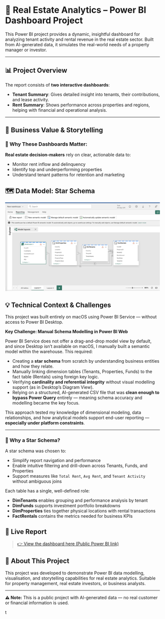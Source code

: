 # 🏢 Real Estate Analytics – Power BI Dashboard Project

This Power BI project provides a dynamic, insightful dashboard for analyzing tenant activity and rental revenue in the real estate sector. Built from AI-generated data, it simulates the real-world needs of a property manager or investor.

---

## 📊 Project Overview

The report consists of **two interactive dashboards**:
- **Tenant Summary**: Gives detailed insight into tenants, their contributions, and lease activity.
- **Rent Summary**: Shows performance across properties and regions, helping with financial and operational analysis.

---

## 🧠 Business Value & Storytelling

### 🎯 Why These Dashboards Matter:

**Real estate decision-makers** rely on clear, actionable data to:
- Monitor rent inflow and delinquency
- Identify top and underperforming properties
- Understand tenant patterns for retention and marketing

## 🗺️ Data Model: Star Schema

![Schema](images/schema-diagram.png)

## 💡 Technical Context & Challenges

This project was built entirely on macOS using Power BI Service — without access to Power BI Desktop.

**Key Challenge: Manual Schema Modelling in Power BI Web**

Power BI Service does not offer a drag-and-drop model view by default, and since Desktop isn’t available on macOS, I manually built a semantic model within the warehouse. This required:

- Creating a **star schema** from scratch by understanding business entities and how they relate.
- Manually linking dimension tables (Tenants, Properties, Funds) to the fact table (Rentals) using foreign key logic.
- Verifying **cardinality and referential integrity** without visual modelling support (as in Desktop’s Diagram View).
- Relying on a structured, AI-generated CSV file that was **clean enough to bypass Power Query** entirely — meaning schema accuracy and modelling became the key focus.

This approach tested my knowledge of dimensional modeling, data relationships, and how analytical models support end-user reporting — **especially under platform constraints**.

---

### 🧱 Why a Star Schema?

A star schema was chosen to:
- Simplify report navigation and performance
- Enable intuitive filtering and drill-down across Tenants, Funds, and Properties
- Support measures like `Total Rent`, `Avg Rent`, and `Tenant Activity` without ambiguous joins

Each table has a single, well-defined role:
- **DimTenants** enables grouping and performance analysis by tenant
- **DimFunds** supports investment portfolio breakdowns
- **DimProperties** ties together physical locations with rental transactions
- **FactRentals** contains the metrics needed for business KPIs


## 🔗 Live Report
> [👉 View the dashboard here (Public Power BI link)](https://app.powerbi.com/links/KF_B8HuPyE?ctid=8775661c-d343-4930-a990-8a3360e2ca1f&pbi_source=linkShare)

## 📌 About This Project
This project was developed to demonstrate Power BI data modelling, visualisation, and storytelling capabilities for real estate analytics. Suitable for property management, real estate investors, or business analysts.

---

**⚠️ Note:** This is a public project with AI-generated data — no real customer or financial information is used.

t
